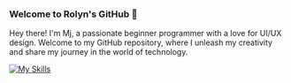 ### Welcome to Rolyn's GitHub 👋
Hey there! I'm Mj, a passionate beginner programmer with a love for UI/UX design. 
Welcome to my GitHub repository, where I unleash my creativity and share my journey in the world of technology.


[![My Skills](https://skillicons.dev/icons?i=java,r,html,php,xd,vscode&perline=3)](https://skillicons.dev)
<!--
**mjmmorales/mjmmorales** is a ✨ _special_ ✨ repository because its `README.md` (this file) appears on your GitHub profile.

Here are some ideas to get you started:

- 🔭 I’m currently working on ...
- 🌱 I’m currently learning ...
- 👯 I’m looking to collaborate on ...
- 🤔 I’m looking for help with ...
- 💬 Ask me about ...
- 📫 How to reach me: ...
- 😄 Pronouns: ...
- ⚡ Fun fact: ...
-->
